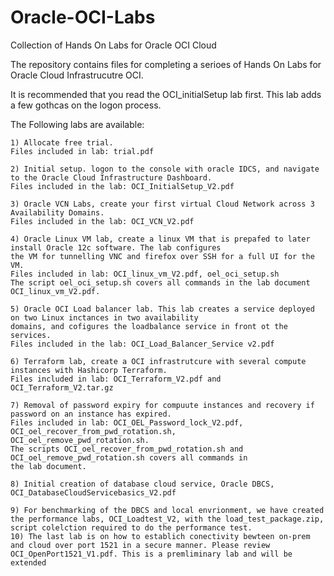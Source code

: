 # Oracle-OCI-Labs
Collection of Hands On Labs for Oracle OCI Cloud

The repository contains files for completing a serioes of Hands On Labs for Oracle Cloud Infrastrucutre OCI.

It is recommended that you read the OCI_initialSetup lab first. This lab adds a few gothcas on the logon process.

The Following labs are available:

    1) Allocate free trial. 
    Files included in lab: trial.pdf
    
    2) Initial setup. logon to the console with oracle IDCS, and navigate to the Oracle Cloud Infrastructure Dashboard.
    Files included in the lab: OCI_InitialSetup_V2.pdf
    
    3) Oracle VCN Labs, create your first virtual Cloud Network across 3 Availability Domains. 
    Files included in the lab: OCI_VCN_V2.pdf
    
    4) Oracle Linux VM lab, create a linux VM that is prepafed to later install Oracle 12c software. The lab configures 
    the VM for tunnelling VNC and firefox over SSH for a full UI for the VM. 
    Files included in lab: OCI_linux_vm_V2.pdf, oel_oci_setup.sh 
    The script oel_oci_setup.sh covers all commands in the lab document OCI_linux_vm_V2.pdf.
        
    5) Oracle OCI Load balancer lab. This lab creates a service deployed on two Linux inctances in two availability 
    domains, and cofigures the loadbalance service in front ot the services. 
    Files included in the lab: OCI_Load_Balancer_Service v2.pdf
    
    6) Terraform lab, create a OCI infrastrutcure with several compute instances with Hashicorp Terraform. 
    Files included in lab: OCI_Terraform_V2.pdf and OCI_Terraform_V2.tar.gz
    
    7) Removal of password expiry for compuute instances and recovery if password on an instance has expired. 
    Files included in lab: OCI_OEL_Password_lock_V2.pdf, OCI_oel_recover_from_pwd_rotation.sh, 
    OCI_oel_remove_pwd_rotation.sh. 
    The scripts OCI_oel_recover_from_pwd_rotation.sh and OCI_oel_remove_pwd_rotation.sh covers all commands in 
    the lab document.
    
    8) Initial creation of database cloud service, Oracle DBCS, OCI_DatabaseCloudServicebasics_V2.pdf
    
    9) For benchmarking of the DBCS and local envrionment, we have created the performance labs, OCI_Loadtest_V2, with the load_test_package.zip, script colelction required to do the performance test.
    10) The last lab is on how to establich conectivity bewteen on-prem and cloud over port 1521 in a secure manner. Please review  OCI_OpenPort1521_V1.pdf. This is a premliminary lab and will be extended
    
